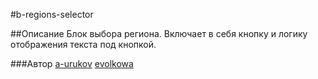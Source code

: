 #b-regions-selector

##Описание
Блок выбора региона.
Включает в себя кнопку и логику отображения текста под кнопкой.

###Автор
[a-urukov](https://staff.yandex-team.ru/a-urukov)
[evolkowa](https://staff.yandex-team.ru/evolkowa)
